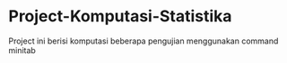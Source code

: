 # Project-Komputasi-Statistika
Project ini berisi komputasi beberapa pengujian menggunakan command minitab 
